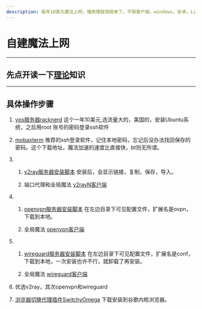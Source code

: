 ```yaml
---
description: 每年10美元魔法上网，懂原理就很简单了。不限客户端，windows，安卓，Linux都可以。
---
```


# 自建魔法上网
-------------------------------------

## 先点开读一下[理论](https://github.com/Alvin9999/new-pac/wiki)知识

-------------------------------------

## 具体操作步骤
1. [vps服务器racknerd](https://www.racknerd.com/) 这个一年10美元,选流量大的，美国的，安装Ubuntu系统，之后用root 账号的密码登录ssh软件

2. [mobaxterm](https://filecr.com/windows/mobaxterm/) 推荐的ssh登录软件，记住本地密码，忘记后没办法找回保存的密码。这个下载地址，魔法加速的速度比直接快，bt则无所谓。

3. 1. [v2ray服务器安装脚本](https://github.com/yonggekkk/sing-box-yg) 安装后，会显示链接，复制，保存，导入。

   2. 端口代理和全局魔法 [v2rayN客户端](https://github.com/2dust/v2rayN)

4. 1. [openvpn服务器安装脚本](https://github.com/Nyr/openvpn-install) 在左边目录下可见配置文件，扩展名是ovpn，下载到本地。

   2. 全局魔法 [openvpn客户端](https://openvpn.net/client/)

5. 1. [wireguard服务器安装脚本](https://github.com/Nyr/wireguard-install) 在左边目录下可见配置文件，扩展名是conf，下载到本地，一次安装也许不行，就卸载了再安装。

   2. 全局魔法  [wireguard客户端](https://www.wireguard.com/install/)

6. 优选v2ray，其次openvpn和wireguard

7. [浏览器切换代理插件SwitchyOmega](https://github.com/FelisCatus/SwitchyOmega/releases/tag/v2.5.20) 下载安装到谷歌内核浏览器。

